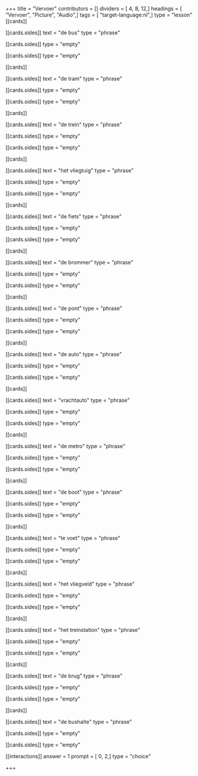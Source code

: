 +++
title = "Vervoer"
contributors = []
dividers = [ 4, 8, 12,]
headings = [ "Vervoer", "Picture", "Audio",]
tags = [ "target-language:nl",]
type = "lesson"
[[cards]]

[[cards.sides]]
text = "de bus"
type = "phrase"

[[cards.sides]]
type = "empty"

[[cards.sides]]
type = "empty"

[[cards]]

[[cards.sides]]
text = "de tram"
type = "phrase"

[[cards.sides]]
type = "empty"

[[cards.sides]]
type = "empty"

[[cards]]

[[cards.sides]]
text = "de trein"
type = "phrase"

[[cards.sides]]
type = "empty"

[[cards.sides]]
type = "empty"

[[cards]]

[[cards.sides]]
text = "het vliegtuig"
type = "phrase"

[[cards.sides]]
type = "empty"

[[cards.sides]]
type = "empty"

[[cards]]

[[cards.sides]]
text = "de fiets"
type = "phrase"

[[cards.sides]]
type = "empty"

[[cards.sides]]
type = "empty"

[[cards]]

[[cards.sides]]
text = "de brommer"
type = "phrase"

[[cards.sides]]
type = "empty"

[[cards.sides]]
type = "empty"

[[cards]]

[[cards.sides]]
text = "de pont"
type = "phrase"

[[cards.sides]]
type = "empty"

[[cards.sides]]
type = "empty"

[[cards]]

[[cards.sides]]
text = "de auto"
type = "phrase"

[[cards.sides]]
type = "empty"

[[cards.sides]]
type = "empty"

[[cards]]

[[cards.sides]]
text = "vrachtauto"
type = "phrase"

[[cards.sides]]
type = "empty"

[[cards.sides]]
type = "empty"

[[cards]]

[[cards.sides]]
text = "de metro"
type = "phrase"

[[cards.sides]]
type = "empty"

[[cards.sides]]
type = "empty"

[[cards]]

[[cards.sides]]
text = "de boot"
type = "phrase"

[[cards.sides]]
type = "empty"

[[cards.sides]]
type = "empty"

[[cards]]

[[cards.sides]]
text = "te voet"
type = "phrase"

[[cards.sides]]
type = "empty"

[[cards.sides]]
type = "empty"

[[cards]]

[[cards.sides]]
text = "het vliegveld"
type = "phrase"

[[cards.sides]]
type = "empty"

[[cards.sides]]
type = "empty"

[[cards]]

[[cards.sides]]
text = "het treinstation"
type = "phrase"

[[cards.sides]]
type = "empty"

[[cards.sides]]
type = "empty"

[[cards]]

[[cards.sides]]
text = "de brug"
type = "phrase"

[[cards.sides]]
type = "empty"

[[cards.sides]]
type = "empty"

[[cards]]

[[cards.sides]]
text = "de bushalte"
type = "phrase"

[[cards.sides]]
type = "empty"

[[cards.sides]]
type = "empty"

[[interactions]]
answer = 1
prompt = [ 0, 2,]
type = "choice"

+++

